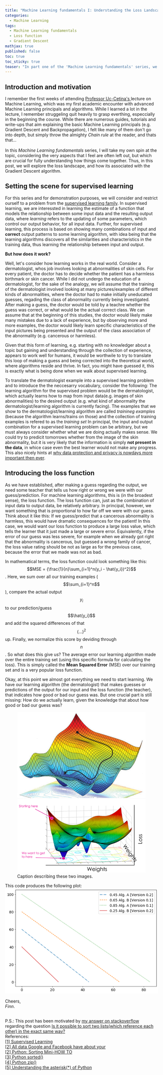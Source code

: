 ```yaml
---
title: "Machine Learning fundamentals I: Understanding the Loss Landscape and the Gradient Descent algorithm"
categories:
  - Machine Learning
tags:
  - Machine Learning fundamentals
  - Loss function
  - Gradient Descent
mathjax: true
published: false
toc: true
toc_sticky: true
teaser: "In part one of the 'Machine Learning fundamentals' series, we explore the Loss Landscape and its association to the Gradient Descent algorithm."
---
```


<h2 id="motivation">Introduction and motivation</h2>
I remember the first weeks of attending <a href="https://sites.google.com/view/victoruccetina/" target="_blank">Professor Uc-Cetina's </a> lecture on Machine Learning, which was my first academic encounter with advanced Machine Learning principals and algorithms. While I learned a lot in the lecture, I remember struggeling quit heavily to grasp everthing, especcially in the beginning the course. While there are numerous guides, tutorials and write-ups that aim explaining the basic Machine Learning principals (e.g. Gradient Descent and Backpropagation), I felt like many of them don't go into depth, but simply throw the almighty <i>Chain rule</i> at the reader, and thats that... <br><br>
In this <i>Machine Learning fundamentals</i> series, I will take my own spin at the topic, considering the very aspects that I feel are often left out, but which are crucial for fully understanding how things come together. Thus, in this post, we will explore the loss landscape, and how its associated with the Gradient Descent algorithm.
<br>


<h2 id="supervised_learning">Setting the scene for supervised learning</h2>
For this series and for demonstration purposes, we will consider and restrict ourself to a problem from the <a href="https://en.wikipedia.org/wiki/Supervised_learning" target="_blank">supervised learning family</a>. In supervised learning, we are interessted in learning the estimate of a function that models the relationship between some input data and the resulting output data, where <i>learning</i> refers to the updating of some parameters, which control our output behavior, for all input data. Further, for supervised learning, this process is based on showing many combinations of input and <b>correct</b> output patterns to some learning algorithm, with idea being that the learning algorithms discovers all the similarities and characteristics in the training data, thus learning the relationship between input and output. <br>  

<b>But how does it work?</b><br>

Well, let's consider how learning works in the real world. Consider a dermatologist, whos job involves looking at abnormalities of skin cells. For every patient, the doctor has to decide whether the patient has a harmless birthmark or skin cancer. While I did not undergo the education of a dermatologist, for the sake of the analogy, we will assume that the training of the dermatologist involved looking at many pictures/examples of different kinds of abnormalities, where the doctor had to make initially uneducated guesses, regading the class of abnormality currently being investigated. After making a guess, the doctor would be told by a teachre whether the guess was correct, or what would be the actual correct class. We can assume that at the beginning of this studies, the doctor would likely make many mistakes due to a lack of experience, but by observing more and more examples, the doctor would likely learn specific characteristics of the input pictures being presented and the output of the class association of the abnormality (e.g. cancerous or harmless). <br>

Given that this form of learning, e.g. starting with no knowledger about a topic but gaining and understanding through the collection of experience, appears to work well for humans, it would be worthwile to try to translate this loop of making a guess and being corrected into the theoretical world, where algorithms reside and thrive. In fact, you might have guessed it, this is exactly what is being done when we walk about supervised learning. <br>

To translate the dermatologist example into a supervised learning problem and to introduce the the neccesarry vocabulary, consider the following: The learning algorithm for the supervised problem would be the dermatologist, which actually learns how to map from input data(e.g. images of skin abnormalities) to the desired output (e.g. what kind of abnormality the dermatologist/learning algorithm is currently facing). The examples that we show to the dermatologist/learning algorithm are called <i>trainineg examples</i> (because the algorithm learns/trains on those) and the collection of training examples is refered to as the <i>training set</i>
In principal, the input and output combination for a supervised learning problem can be arbitrary, but we must always consider whether what we are doing actually makes sense. We could try to predicit tomorrows whether from the image of the skin abnormality, but it is very likely that the information is simply <b>not present in the data</b>, in whice case even the best learner would not make any progress. This also nicely hints at <a href="https://www.theguardian.com/commentisfree/2018/mar/28/all-the-data-facebook-google-has-on-you-privacy" target="_blank">why data protection and privacy is nowdays more important then ever</a>.


<h2 id="loss_landscape">Introducing the loss function</h2>
As we have established, after making a guess regarding the output, we need some teacher that tells us how right or wrong we were with our guess/prediction. For machine learning algorithms, this is (in the broadest sense), the loss function. The loss function can, just as the combination of input data to output data, be relatively arbitrary. In principal, however, we want something that is proportional to how far off we were with our guess. Think about it like this: If we guess/predict that a cancerous abnormality is harmless, this would have dramatic consequences for the patient! In this case, we would want our loss function to produce a large loss value, which tells the learner that it just made a large or severe error. Equivalently, if the error of our guess was less severe, for example when we already got right that the abnormality is cancerous, but guessed a wrong family of cancer, the loss value rating should be not as large as for the previous case, because the error that we made was not as bad. <br>

In mathematical terms, the loss function could look something like this: $$MSE = {\frac{1}{n}\sum_{i=1}^n(y_i - \hat{y_i})^2}$$. Here, we sum over all our training examples ($$\sum_{i=1}^n$$), compare the actual output $$y_i$$ to our prediction/guess $$\hat{y_i}$$ and add the squared differences of that $$(\dots)^2$$ up. Finally, we normalize this score by deviding through $$n$$. So what does this give us? The average error our learning algorithm made over the entire training set (using this specific formula for calculating the loss). This is simply called the <b>Mean Squared Error</b> (MSE) over our training set and is a very popular loss function. <br>

Okay, at this point we almost got everything we need to start learning. We have our learning algorithm (the dermatologist) that makes guesses or predictions of the output for our input and the loss function (the teacher), that indicates how good or bad our guess was. 
But one crucial part is still missing: How do we actually learn, given the knowledge that about how good or bad our guess was?



<figure class="half">
    <a href="/assets/img/gradient-descent-loss/loss_landscape_example.jpg"><img src="/assets/img/gradient-descent-loss/loss_landscape_example.jpg"></a>
    <a href="/assets/img/gradient-descent-loss/train_val_loss_landscape.png"><img src="/assets/img/gradient-descent-loss/train_val_loss_landscape.png"></a>
    <figcaption>Caption describing these two images.</figcaption>
</figure>


This code produces the following plot:
<img src="/assets/img/advanced-list-sorting/unsorted_plot_bright.png">


Cheers,<br>
*Finn*.

<br>
P.S.: This post has been motivated by <a href="https://stackoverflow.com/a/59159270/10476976" target="_blank">my answer on stackoverflow</a> regarding the question <a href="https://stackoverflow.com/q/9764298/10476976" target="_blank">Is it possible to sort two lists(which reference each other) in the exact same way?</a>

<br>
References: <br>
<a href="https://en.wikipedia.org/wiki/Supervised_learning" target="_blank">[1] Supervised Learning</a><br>
<a href="https://www.theguardian.com/commentisfree/2018/mar/28/all-the-data-facebook-google-has-on-you-privacy">[2] All data Google and Facebook have about your </a><br>
<a href="https://wiki.python.org/moin/HowTo/Sorting#The_Old_Way_Using_Decorate-Sort-Undecorate" target="_blank">[2] Python: Sorting Mini-HOW TO</a><br>
<a href="https://www.programiz.com/python-programming/methods/built-in/sorted" target="_blank">[3] Python sorted()</a><br>
<a href="https://www.programiz.com/python-programming/methods/built-in/zip" target="_blank">[4] Python zip()</a><br>
<a href="https://medium.com/understand-the-python/understanding-the-asterisk-of-python-8b9daaa4a558" target="_blank">[5] Understanding the asterisk(*) of Python</a><br>
